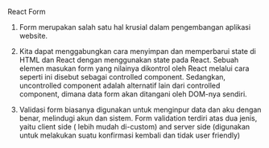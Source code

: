 React Form

1. Form merupakan salah satu hal krusial dalam pengembangan aplikasi website.

2. Kita dapat menggabungkan cara menyimpan dan memperbarui state di HTML dan React dengan menggunakan state pada React. Sebuah elemen masukan form yang nilainya dikontrol oleh React melalui cara seperti ini disebut sebagai controlled component. Sedangkan, uncontrolled component adalah alternatif lain dari controlled component, dimana data form akan ditangani oleh DOM-nya sendiri. 

3. Validasi form biasanya digunakan untuk menginpur data dan aku dengan benar, melindugi akun dan sistem. Form validation terdiri atas dua jenis, yaitu client side ( lebih mudah di-custom) and server side (digunakan untuk melakukan suatu konfirmasi kembali dan tidak user friendly)